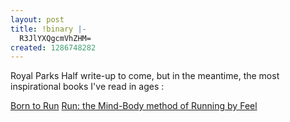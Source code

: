 ```yaml
---
layout: post
title: !binary |-
  R3JlYXQgcmVhZHM=
created: 1286748282
---
```

Royal Parks Half write-up to come, but in the meantime, the most inspirational books I've read in ages :

<a href="http://www.amazon.co.uk/Born-Run-Hidden-Ultra-Runners-Greatest/dp/1861978774/ref=sr_1_1?ie=UTF8&qid=1286748185&sr=8-1">Born to Run</a>
<a href="http://www.amazon.co.uk/Run-Mind-body-Method-Running-Feel/dp/1934030570/ref=sr_1_1?s=books&ie=UTF8&qid=1286748244&sr=1-1">Run: the Mind-Body method of Running by Feel</a>
